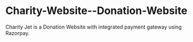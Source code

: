 # Charity-Website--Donation-Website
Charity Jet is a Donation Website with integrated payment gateway using Razorpay. 
